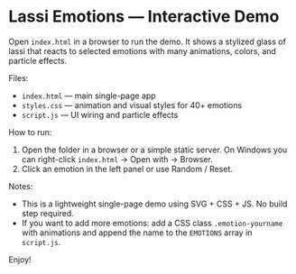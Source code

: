 # Lassi Emotions — Interactive Demo

Open `index.html` in a browser to run the demo. It shows a stylized glass of lassi that reacts to selected emotions with many animations, colors, and particle effects.

Files:
- `index.html` — main single-page app
- `styles.css` — animation and visual styles for 40+ emotions
- `script.js` — UI wiring and particle effects

How to run:
1. Open the folder in a browser or a simple static server. On Windows you can right-click `index.html` -> Open with -> Browser.
2. Click an emotion in the left panel or use Random / Reset.

Notes:
- This is a lightweight single-page demo using SVG + CSS + JS. No build step required.
- If you want to add more emotions: add a CSS class `.emotion-yourname` with animations and append the name to the `EMOTIONS` array in `script.js`.

Enjoy!
